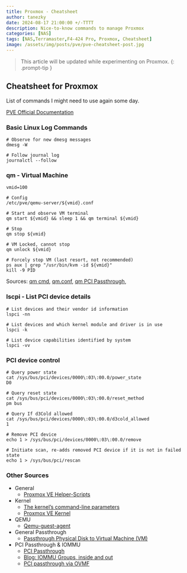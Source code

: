 ```yaml
---
title: Proxmox - Cheatsheet
author: tanezky
date: 2024-08-17 21:00:00 +/-TTTT
description: Nice-to-know commands to manage Proxmox
categories: [NAS]
tags: [NAS,Terramaster,F4-424 Pro, Proxmox, Cheatsheet]
image: /assets/img/posts/pve/pve-cheatsheet-post.jpg
---
```


> This article will be updated while experimenting on Proxmox.
{: .prompt-tip }

## Cheatsheet for Proxmox
List of commands I might need to use again some day.

[PVE Official Documentation](https://pve.proxmox.com/pve-docs/)

### Basic Linux Log Commands
```shell
# Observe for new dmesg messages
dmesg -W

# Follow journal log
journalctl --follow
```


### qm - Virtual Machine
```shell
vmid=100

# Config
/etc/pve/qemu-server/${vmid}.conf

# Start and observe VM terminal
qm start ${vmid} && sleep 1 && qm terminal ${vmid}

# Stop
qm stop ${vmid}

# VM Locked, cannot stop
qm unlock ${vmid}

# Forcely stop VM (last resort, not recommended)
ps aux | grep "/usr/bin/kvm -id ${vmid}"
kill -9 PID
```
Sources: [qm cmd](https://pve.proxmox.com/pve-docs/qm.1.html), [qm.conf](https://pve.proxmox.com/wiki/Manual:_qm.conf), [qm PCI Passthrough](https://pve.proxmox.com/pve-docs/pve-admin-guide.html#qm_pci_passthrough), 

### lscpi - List PCI device details
```shell
# List devices and their vendor id information
lspci -nn

# List devices and which kernel module and driver is in use
lspci -k

# List device capabilities identified by system
lspci -vv
```

### PCI device control
```shell
# Query power state
cat /sys/bus/pci/devices/0000\:03\:00.0/power_state 
D0

# Query reset state
cat /sys/bus/pci/devices/0000\:03\:00.0/reset_method 
pm bus

# Query If d3Cold allowed
cat /sys/bus/pci/devices/0000\:03\:00.0/d3cold_allowed
1

# Remove PCI device
echo 1 > /sys/bus/pci/devices/0000\:03\:00.0/remove

# Initiate scan, re-adds removed PCI device if it is not in failed state
echo 1 > /sys/bus/pci/rescan
```


### Other Sources
- General
    - [Proxmox VE Helper-Scripts](https://tteck.github.io/Proxmox/)
- Kernel
    - [The kernel’s command-line parameters](https://www.kernel.org/doc/html/latest/admin-guide/kernel-parameters.html)
    - [Proxmox VE Kernel](https://pve.proxmox.com/wiki/Proxmox_VE_Kernel)
- QEMU
    - [Qemu-guest-agent](https://pve.proxmox.com/wiki/Qemu-guest-agent)
- General Passthrough
    - [Passthrough Physical Disk to Virtual Machine (VM)](https://pve.proxmox.com/wiki/Passthrough_Physical_Disk_to_Virtual_Machine_(VM))
- PCI Passthrough & IOMMU
    - [PCI Passthrough](https://pve.proxmox.com/wiki/PCI_Passthrough)
    - [Blog: IOMMU Groups, inside and out](https://vfio.blogspot.com/2014/08/iommu-groups-inside-and-out.html)
    - [PCI passthrough via OVMF](https://wiki.archlinux.org/title/PCI_passthrough_via_OVMF)


